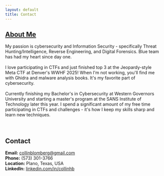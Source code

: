 ```yaml
---
layout: default
title: Contact
---
```


## <u>About Me</u>
My passion is cybersecurity and Information Security - specifically Threat Hunting/Intelligence, Reverse Engineering, and Digital Forensics. Blue team has had my heart since day one.  
<br>
I love participating in CTFs and just finished top 3 at the Jeopardy-style Meta CTF at Denver's WWHF 2025! When I'm not working, you'll find me with Ghidra and malware analysis books. It's my favorite part of cybersecurity.  
<br>
Currently finishing my Bachelor's in Cybersecurity at Western Governors University and starting a master's program at the SANS Institute of Technology later this year. I spend a significant amount of my free time participating in CTFs and challenges - it's how I keep my skills sharp and learn new techniques.  
<br><br>
## Contact
**Email:** collinblomberg@gmail.com  
**Phone:** (573) 301-3766  
**Location:** Plano, Texas, USA  
**LinkedIn:** [linkedin.com/in/collinhb](https://www.linkedin.com/in/collinhb)
